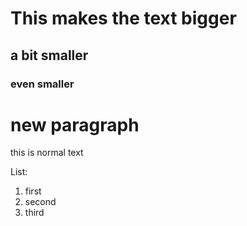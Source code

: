 # This makes the text bigger
## a bit smaller
### even smaller

# new paragraph
this is normal text

List: 
1. first
2. second
3. third

